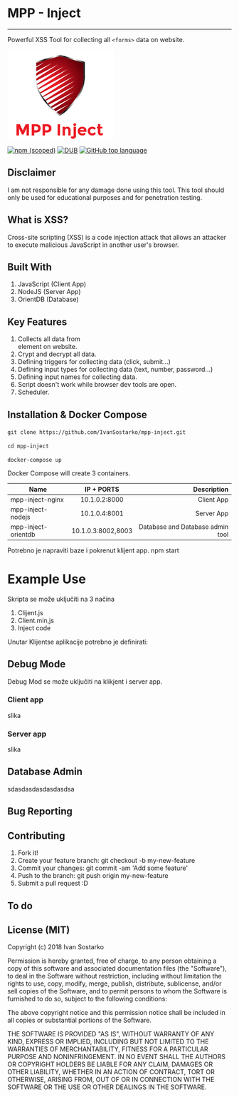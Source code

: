 # MPP - Inject
---
Powerful XSS Tool for collecting all `<forms>` data on website.

![alt text](/assets/mpp-logo.png "Logo")

[![npm (scoped)](https://img.shields.io/npm/v/@cycle/core.svg?style=for-the-badge)]()
[![DUB](https://img.shields.io/dub/l/vibe-d.svg?style=for-the-badge)]()
[![GitHub top language](https://img.shields.io/github/languages/top/badges/shields.svg?style=for-the-badge)]()

## Disclaimer
I am not responsible for any damage done using this tool. This tool should only be used for educational purposes and for penetration testing.


## What is XSS?
Cross-site scripting (XSS) is a code injection attack that allows an attacker to execute malicious JavaScript in another user's browser.

## Built With
1.  JavaScript (Client App)
2.  NodeJS (Server App)
3.  OrientDB (Database)


## Key Features
1. Collects all data from <form> element on website.
2. Crypt and decrypt all data.
3. Defining triggers for collecting data (click, submit...)
4. Defining input types for collecting data (text, number, password...)
5. Defining input names for collecting data.
6. Script doesn't work while browser dev tools are open.
7. Scheduler.


## Installation & Docker Compose

`git clone https://github.com/IvanSostarko/mpp-inject.git`

`cd mpp-inject`

`docker-compose up`


Docker Compose will create 3 containers.

| Name                |  IP + PORTS        | Description                       |
| --------------------|:------------------:| ---------------------------------:|
| mpp-inject-nginx    | 10.1.0.2:8000      | Client App                        |
| mpp-inject-nodejs   | 10.1.0.4:8001      | Server App                        |
| mpp-inject-orientdb | 10.1.0.3:8002,8003 | Database and Database admin tool  |



Potrebno je napraviti baze i pokrenut klijent app.
npm start


# Example Use

Skripta se može uključiti na 3 načina
1. Clijent.js
2. Client.min,js
3. Inject code

Unutar Klijentse aplikacije potrebno je definirati:

## Debug Mode
Debug Mod se može uključiti na klikjent i server app.

### Client app
slika
### Server app
slika

## Database Admin
sdasdasdasdasdasdsa

## Bug Reporting

## Contributing

1. Fork it!
2. Create your feature branch: git checkout -b my-new-feature
3. Commit your changes: git commit -am 'Add some feature'
4. Push to the branch: git push origin my-new-feature
5. Submit a pull request :D


## To do

## License (MIT)

Copyright (c) 2018 Ivan Sostarko

Permission is hereby granted, free of charge, to any person obtaining a copy of this software and associated documentation files (the "Software"), to deal in the Software without restriction, including without limitation the rights to use, copy, modify, merge, publish, distribute, sublicense, and/or sell copies of the Software, and to permit persons to whom the Software is furnished to do so, subject to the following conditions:

The above copyright notice and this permission notice shall be included in all copies or substantial portions of the Software.

THE SOFTWARE IS PROVIDED "AS IS", WITHOUT WARRANTY OF ANY KIND, EXPRESS OR IMPLIED, INCLUDING BUT NOT LIMITED TO THE WARRANTIES OF MERCHANTABILITY, FITNESS FOR A PARTICULAR PURPOSE AND NONINFRINGEMENT. IN NO EVENT SHALL THE AUTHORS OR COPYRIGHT HOLDERS BE LIABLE FOR ANY CLAIM, DAMAGES OR OTHER LIABILITY, WHETHER IN AN ACTION OF CONTRACT, TORT OR OTHERWISE, ARISING FROM, OUT OF OR IN CONNECTION WITH THE SOFTWARE OR THE USE OR OTHER DEALINGS IN THE SOFTWARE.
